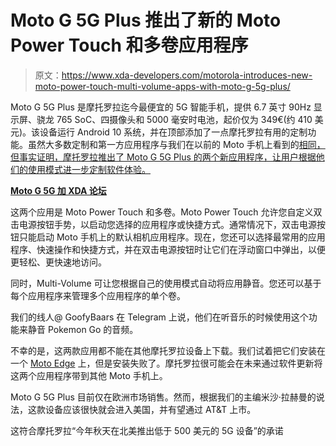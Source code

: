 # Moto G 5G Plus 推出了新的 Moto Power Touch 和多卷应用程序

> 原文：<https://www.xda-developers.com/motorola-introduces-new-moto-power-touch-multi-volume-apps-with-moto-g-5g-plus/>

Moto G 5G Plus 是摩托罗拉迄今最便宜的 5G 智能手机，提供 6.7 英寸 90Hz 显示屏、骁龙 765 SoC、四摄像头和 5000 毫安时电池，起价仅为 349€(约 410 美元)。该设备运行 Android 10 系统，并在顶部添加了一点摩托罗拉有用的定制功能。虽然大多数定制和第一方应用程序与我们在以前的 Moto 手机上看到的[相同，但事实证明，摩托罗拉推出了 Moto G 5G Plus 的两个新应用程序，让用户根据他们的使用模式进一步定制软件体验。](https://www.xda-developers.com/motorola-one-fusion-plus-review/)

**[Moto G 5G 加 XDA 论坛](https://forum.xda-developers.com/moto-g-5g-plus)**

这两个应用是 Moto Power Touch 和多卷。Moto Power Touch 允许您自定义双击电源按钮手势，以启动您选择的应用程序或快捷方式。通常情况下，双击电源按钮只能启动 Moto 手机上的默认相机应用程序。现在，您还可以选择最常用的应用程序、快速操作和快捷方式，并在双击电源按钮时让它们在浮动窗口中弹出，以便更轻松、更快速地访问。

同时，Multi-Volume 可让您根据自己的使用模式自动将应用静音。您还可以基于每个应用程序来管理多个应用程序的单个卷。

我们的线人@ GoofyBaars 在 Telegram 上说，他们在听音乐的时候使用这个功能来静音 Pokemon Go 的音频。

不幸的是，这两款应用都不能在其他摩托罗拉设备上下载。我们试着把它们安装在一个 [Moto Edge](https://www.xda-developers.com/motorola-edge-edge-plus-announced/) 上，但是安装失败了。摩托罗拉很可能会在未来通过软件更新将这两个应用程序带到其他 Moto 手机上。

Moto G 5G Plus 目前仅在欧洲市场销售。然而，根据我们的主编米沙·拉赫曼的说法，这款设备应该很快就会进入美国，并有望通过 AT&T 上市。

这符合摩托罗拉“今年秋天在北美推出低于 500 美元的 5G 设备”的承诺